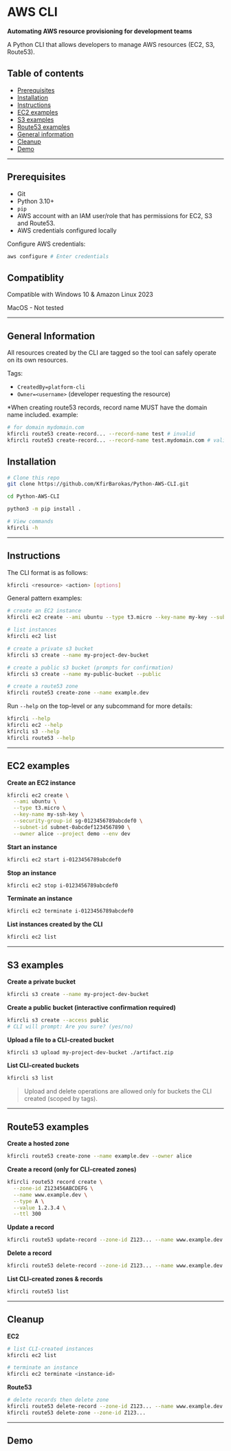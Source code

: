 # AWS CLI

**Automating AWS resource provisioning for development teams**

A Python CLI that allows developers to manage AWS resources (EC2, S3, Route53). 



## Table of contents

- [Prerequisites](#prerequisites)
- [Installation](#installation)
- [Instructions](#instructions)
- [EC2 examples](#ec2-examples)
- [S3 examples](#s3-examples)
- [Route53 examples](#route53-examples)
- [General information](#general-information)
- [Cleanup](#cleanup)
- [Demo](#demo)

---

## Prerequisites
- Git
- Python 3.10+
- `pip`
- AWS account with an IAM user/role that has permissions for EC2, S3 and Route53.
- AWS credentials configured locally

Configure AWS credentials:

```bash
aws configure # Enter credentials
```
## Compatiblity
Compatible with Windows 10 & Amazon Linux 2023

MacOS - Not tested

---


## General Information

All resources created by the CLI are tagged so the tool can safely operate on its own resources.

Tags:

- `CreatedBy=platform-cli`
- `Owner=<username>` (developer requesting the resource)

*When creating route53 records, record name MUST have the domain name included. example: 

```bash
# for domain mydomain.com
kfircli route53 create-record... --record-name test # invalid
kfircli route53 create-record... --record-name test.mydomain.com # valid
```

## Installation
```bash
# Clone this repo
git clone https://github.com/KfirBarokas/Python-AWS-CLI.git

cd Python-AWS-CLI

python3 -m pip install .

# View commands
kfircli -h
```

---

## Instructions

The CLI format is as follows:

```bash
kfircli <resource> <action> [options]
```

General pattern examples:

```bash
# create an EC2 instance
kfircli ec2 create --ami ubuntu --type t3.micro --key-name my-key --subnet-id subnet-0123...

# list instances
kfircli ec2 list

# create a private s3 bucket
kfircli s3 create --name my-project-dev-bucket

# create a public s3 bucket (prompts for confirmation)
kfircli s3 create --name my-public-bucket --public

# create a route53 zone
kfircli route53 create-zone --name example.dev
```

Run `--help` on the top-level or any subcommand for more details:

```bash
kfircli --help
kfircli ec2 --help
kfircli s3 --help
kfircli route53 --help
```

---

## EC2 examples

**Create an EC2 instance**

```bash
kfircli ec2 create \
  --ami ubuntu \
  --type t3.micro \
  --key-name my-ssh-key \
  --security-group-id sg-0123456789abcdef0 \
  --subnet-id subnet-0abcdef1234567890 \
  --owner alice --project demo --env dev
```

**Start an instance**

```bash
kfircli ec2 start i-0123456789abcdef0
```

**Stop an instance**

```bash
kfircli ec2 stop i-0123456789abcdef0
```

**Terminate an instance**

```bash
kfircli ec2 terminate i-0123456789abcdef0
```

**List instances created by the CLI**

```bash
kfircli ec2 list
```

---

## S3 examples

**Create a private bucket**

```bash
kfircli s3 create --name my-project-dev-bucket
```

**Create a public bucket (interactive confirmation required)**

```bash
kfircli s3 create --access public
# CLI will prompt: Are you sure? (yes/no)
```

**Upload a file to a CLI-created bucket**

```bash
kfircli s3 upload my-project-dev-bucket ./artifact.zip
```

**List CLI-created buckets**

```bash
kfircli s3 list
```

> Upload and delete operations are allowed only for buckets the CLI created (scoped by tags).

---

## Route53 examples

**Create a hosted zone**

```bash
kfircli route53 create-zone --name example.dev --owner alice
```

**Create a record (only for CLI-created zones)**

```bash
kfircli route53 record create \
  --zone-id Z123456ABCDEFG \
  --name www.example.dev \
  --type A \
  --value 1.2.3.4 \
  --ttl 300
```

**Update a record**

```bash
kfircli route53 update-record --zone-id Z123... --name www.example.dev --type A --value 5.6.7.8
```

**Delete a record**

```bash
kfircli route53 delete-record --zone-id Z123... --name www.example.dev --type A
```

**List CLI-created zones & records**

```bash
kfircli route53 list
```

---


## Cleanup

**EC2**

```bash
# list CLI-created instances
kfircli ec2 list

# terminate an instance
kfircli ec2 terminate <instance-id>
```


**Route53**

```bash
# delete records then delete zone
kfircli route53 delete-record --zone-id Z123... --name www.example.dev --type A
kfircli route53 delete-zone --zone-id Z123...
```
---

## Demo




